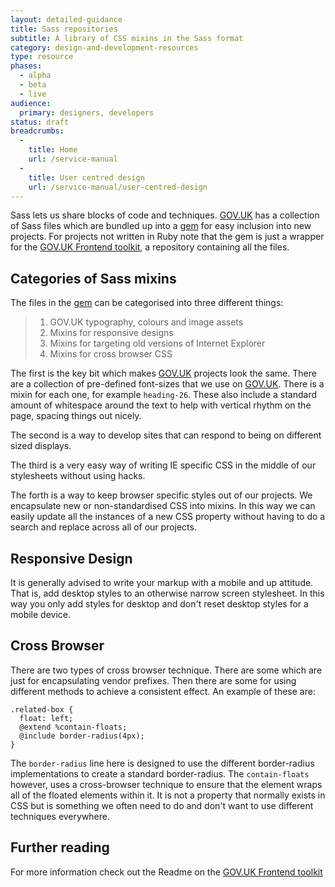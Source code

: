 ```yaml
---
layout: detailed-guidance
title: Sass repositories
subtitle: A library of CSS mixins in the Sass format
category: design-and-development-resources
type: resource
phases:
  - alpha
  - beta
  - live
audience:
  primary: designers, developers
status: draft
breadcrumbs:
  -
    title: Home
    url: /service-manual
  -
    title: User centred design
    url: /service-manual/user-centred-design
---
```


Sass lets us share blocks of code and techniques. [GOV.UK](https://www.gov.uk) has a collection of Sass files which are bundled up into a [gem](https://github.com/alphagov/govuk_frontend_toolkit_gem) for easy inclusion into new projects. For projects not written in Ruby note that the gem is just a wrapper for the [GOV.UK Frontend toolkit](https://github.com/alphagov/govuk_frontend_toolkit), a repository containing all the files.

## Categories of Sass mixins

The files in the [gem](https://github.com/alphagov/govuk_frontend_toolkit_gem) can be categorised into three different things:

>1. GOV.UK typography, colours and image assets
>2. Mixins for responsive designs
>3. Mixins for targeting old versions of Internet Explorer
>4. Mixins for cross browser CSS

The first is the key bit which makes [GOV.UK](https://www.gov.uk) projects look the same. There are a collection of pre-defined font-sizes that we use on [GOV.UK](https://www.gov.uk). There is a mixin for each one, for example `heading-26`. These also include a standard amount of whitespace around the text to help with vertical rhythm on the page, spacing things out nicely.

The second is a way to develop sites that can respond to being on different sized displays.

The third is a very easy way of writing IE specific CSS in the middle of our stylesheets without using hacks.

The forth is a way to keep browser specific styles out of our projects. We encapsulate new or non-standardised CSS into mixins. In this way we can easily update all the instances of a new CSS property without having to do a search and replace across all of our projects.

## Responsive Design

It is generally advised to write your markup with a mobile and up attitude. That is, add desktop styles to an otherwise narrow screen stylesheet. In this way you only add styles for desktop and don't reset desktop styles for a mobile device.

## Cross Browser

There are two types of cross browser technique. There are some which are just for encapsulating vendor prefixes. Then there are some for using different methods to achieve a consistent effect. An example of these are:

    .related-box {
      float: left;
      @extend %contain-floats;
      @include border-radius(4px);
    }

The `border-radius` line here is designed to use the different border-radius implementations to create a standard border-radius. The `contain-floats` however, uses a cross-browser technique to ensure that the element wraps all of the floated elements within it. It is not a property that normally exists in CSS but is something we often need to do and don't want to use different techniques everywhere.

## Further reading

For more information check out the Readme on the [GOV.UK Frontend toolkit](https://github.com/alphagov/govuk_frontend_toolkit)
